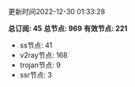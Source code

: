 更新时间2022-12-30 01:33:28

**总订阅: 45**
**总节点: 969**
**有效节点: 221**
- ss节点: 41
- v2ray节点: 168
- trojan节点: 9
- ssr节点: 3

